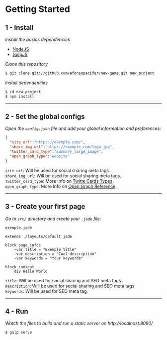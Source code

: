 # Getting Started

## 1 - Install
*install the basics dependencies*

- [NodeJS](https://nodejs.org/en/)
- [GulpJS](http://gulpjs.com/)

*Clone this repository*
```sh
$ git clone git://github.com/afonsopacifer/new-game.git new_project
```

*Install dependencies*
```sh
$ cd new_project
$ npm install
```
<hr>

## 2 - Set the global configs

*Open the `config.json` file and add your global information and preferences:*

```json
{
  "site_url":"https://exemple.com/",
  "share_img_url":"https://exemple.com/logo.jpg",
  "twitter_card_type":"summary_large_image",
  "open_graph_type":"website"
}
```

`site_url`: Will be used for social sharing meta tags.<br>
`share_img_url`: Will be used for social sharing meta tags.<br>
`twitter_card_type`: More Info on [Twitte Cards Types](https://dev.twitter.com/cards/types).<br>
`open_graph_type`: More Info on [Open Graph Reference](https://developers.facebook.com/docs/reference/opengraph/).

<hr>

## 3 - Create your first page

*Go to `src/` directory and create your `.jade` file:*

`exemple.jade`

```jade
extends ./layouts/default.jade

block page_infos
	-var title = "Exemple title"
	-var description = "Cool description"
	-var keywords = "Your keywords"

block content
	div Hello World
```
`title`: Will be used for social sharing and SEO meta tags.<br>
`description`: Will be used for social sharing and SEO meta tags.<br>
`keywords`: Will be used for SEO meta tag.

<hr>

## 4 - Run
*Watch the files to build and run a static server on http://localhost:8080/*
```sh
$ gulp serve
```
